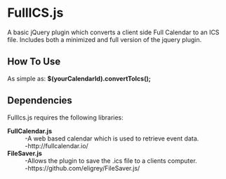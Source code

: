 # FullICS.js
A basic jQuery plugin which converts a client side Full Calendar to an ICS file.
Includes both a minimized and full version of the jquery plugin.

## How To Use
As simple as:
<b>$(yourCalendarId).convertToIcs();</b>

## Dependencies
FullIcs.js requires the following libraries:
<dl>
<dt><b>FullCalendar.js</b></dt>
<dd>-A web based calendar which is used to retrieve event data.</dd>
<dd>-http://fullcalendar.io/</dd>
<dt><b>FileSaver.js</b></dt>
<dd>-Allows the plugin to save the .ics file to a clients computer.</dd>
<dd>-https://github.com/eligrey/FileSaver.js/</dd>
</dl>
